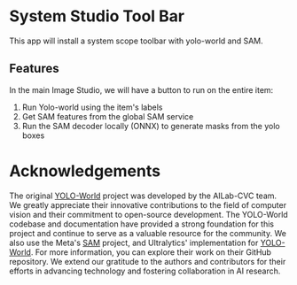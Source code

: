 # System Studio Tool Bar

This app will install a system scope toolbar with yolo-world and SAM.

## Features
In the main Image Studio, we will have a button to run on the entire item:
1. Run Yolo-world using the item's labels
2. Get SAM features from the global SAM service
3. Run the SAM decoder locally (ONNX) to generate masks from the yolo boxes

# Acknowledgements

The original [YOLO-World](https://github.com/AILab-CVC/YOLO-World) project was developed by the AILab-CVC team. We greatly appreciate their innovative contributions to the field of computer vision and their commitment to open-source development. The YOLO-World codebase and documentation have provided a strong foundation for this project and continue to serve as a valuable resource for the community.
We also use the Meta's [SAM](hthttps://github.com/facebookresearch/sam2) project, and Ultralytics' implementation for [YOLO-World](https://github.com/ultralytics/ultralytics).
For more information, you can explore their work on their GitHub repository. We extend our gratitude to the authors and contributors for their efforts in advancing technology and fostering collaboration in AI research.





